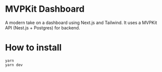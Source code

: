 # MVPKit Dashboard
A modern take on a dashboard using Next.js and Tailwind.
It uses a MVPKit API (Nest.js + Postgres) for backend.

# How to install

```
yarn 
yarn dev
```
